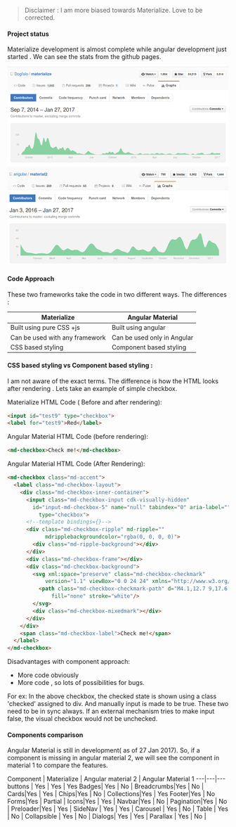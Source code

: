 
> Disclaimer : I am more biased towards Materialize. Love to be corrected. 

#### Project status 
Materialize development is almost complete while angular development just started . We can see the stats from the github pages. 

![Materialize Github](../assets/materialize.png) 
![Angular Material Github](../assets/angular_material.png) 
#### Code Approach
These two frameworks take the code in two different ways. The differences : 

Materialize | Angular Material
------------|------------------
Built using pure CSS +js  |  Built using angular 
Can be used with any framework | Can be used only in Angular
CSS based styling | Component based styling



#### CSS based styling vs Component based styling :

I am not aware of the exact terms. The difference is how the HTML looks after rendering . 
Lets take an example of simple checkbox. 


Materialize HTML Code ( Before and after rendering): 
```HTML
<input id="test9" type="checkbox">
<label for="test9">Red</label>
```

Angular Material HTML Code (before rendering):
```HTML
<md-checkbox>Check me!</md-checkbox>
```
Angular Material HTML Code (After Rendering): 
```HTML
<md-checkbox class="md-accent">
  <label class="md-checkbox-layout">
    <div class="md-checkbox-inner-container">
      <input class="md-checkbox-input cdk-visually-hidden" 
        id="input-md-checkbox-5" name="null" tabindex="0" aria-label="" 
          type="checkbox">
      <!--template bindings={}-->
      <div class="md-checkbox-ripple" md-ripple="" 
            mdripplebackgroundcolor="rgba(0, 0, 0, 0)">
        <div class="md-ripple-background"></div>
      </div>
      <div class="md-checkbox-frame"></div>
      <div class="md-checkbox-background">
        <svg xml:space="preserve" class="md-checkbox-checkmark" 
            version="1.1" viewBox="0 0 24 24" xmlns="http://www.w3.org/2000/svg">
          <path class="md-checkbox-checkmark-path" d="M4.1,12.7 9,17.6 20.3,6.3"
              fill="none" stroke="white"/>
        </svg>
        <div class="md-checkbox-mixedmark"></div>
      </div>
    </div>
    <span class="md-checkbox-label">Check me!</span>
  </label>
</md-checkbox>
```

Disadvantages with component approach: 
- More code obviously 
- More code , so lots of possibilities for bugs. 

For ex: 
In the above checkbox, the checked state is shown using a class 'checked' assigned to div. And manually input is made to be true. These two need to be in sync always. If an external mechanism tries to make input false, the visual checkbox would not be unchecked.

#### Components comparison

Angular Material is still in development( as of 27 Jan 2017). So, if a component is missing in angular material 2, we will see the component in material 1 to compare the features.

Component | Materialize | Angular material 2 | Angular Material 1
---|---|---
buttons | Yes | Yes | Yes 
Badges| Yes | No | 
Breadcrumbs|Yes | No | 
Cards|Yes | Yes |
Chips|Yes | No | 
Collections|Yes | Yes
Footer|Yes | No 
Forms|Yes | Partial |
Icons|Yes | Yes |
Navbar|Yes | No | 
Pagination|Yes | No |
Preloader|Yes | Yes |
SideNav | Yes | Yes |
Carousel | Yes | No | 
Table | Yes | No | 
Collapsible | Yes | No | 
Dialogs| Yes | Yes | 
Parallax | Yes | No | 

